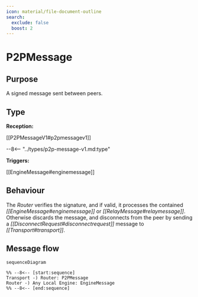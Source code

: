 ```yaml
---
icon: material/file-document-outline
search:
  exclude: false
  boost: 2
---
```


<div class="message" markdown>

# P2PMessage

## Purpose

<!-- --8<-- [start:purpose] -->
A signed message sent between peers.
<!-- --8<-- [end:purpose] -->

## Type

<!-- --8<-- [start:type] -->
**Reception:**

[[P2PMessageV1#p2pmessagev1]]

--8<-- "../types/p2p-message-v1.md:type"

**Triggers:**

[[EngineMessage#enginemessage]]
<!-- --8<-- [end:type] -->

## Behaviour

<!-- --8<-- [start:behaviour] -->
The *Router* verifies the signature, and if valid, it processes the contained *[[EngineMessage#enginemessage]]* or *[[RelayMessage#relaymessage]]*.
Otherwise discards the message, and disconnects from the peer by sending a *[[DisconnectRequest#disconnectrequest]]* message to *[[Transport#transport]]*.
<!-- --8<-- [end:behaviour] -->

## Message flow

<!-- --8<-- [start:messages] -->
```mermaid
sequenceDiagram

%% --8<-- [start:sequence]
Transport -) Router: P2PMessage
Router -) Any Local Engine: EngineMessage
%% --8<-- [end:sequence]
```
<!-- --8<-- [end:messages] -->

</div>
